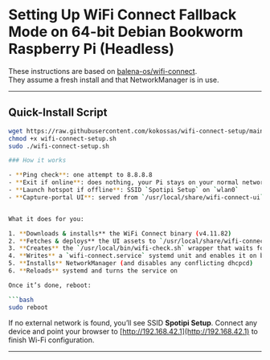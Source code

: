 # Setting Up WiFi Connect Fallback Mode on 64-bit Debian Bookworm Raspberry Pi **(Headless)**

These instructions are based on [balena-os/wifi-connect](https://github.com/balena-os/wifi-connect).  
They assume a fresh install and that NetworkManager is in use.

---

## Quick-Install Script


```bash
wget https://raw.githubusercontent.com/kokossas/wifi-connect-setup/main/wifi-connect-setup.sh
chmod +x wifi-connect-setup.sh
sudo ./wifi-connect-setup.sh

### How it works

- **Ping check**: one attempt to 8.8.8.8  
- **Exit if online**: does nothing, your Pi stays on your normal network  
- **Launch hotspot if offline**: SSID `Spotipi Setup` on `wlan0`  
- **Capture-portal UI**: served from `/usr/local/share/wifi-connect-ui` at [http://192.168.42.1](http://192.168.42.1)


What it does for you:

1. **Downloads & installs** the WiFi Connect binary (v4.11.82)  
2. **Fetches & deploys** the UI assets to `/usr/local/share/wifi-connect-ui`  
3. **Creates** the `/usr/local/bin/wifi-check.sh` wrapper that waits for upstream then launches the captive portal  
4. **Writes** a `wifi-connect.service` systemd unit and enables it on boot  
5. **Installs** NetworkManager (and disables any conflicting dhcpcd)  
6. **Reloads** systemd and turns the service on

Once it’s done, reboot:

```bash
sudo reboot
```

If no external network is found, you’ll see SSID **Spotipi Setup**. Connect any device and point your browser to [http://192.168.42.1](http://192.168.42.1) to finish Wi-Fi configuration.

---

